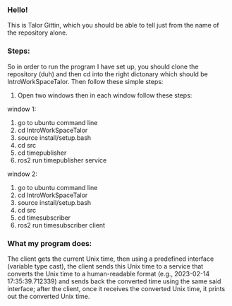 ### Hello!
This is Talor Gittin, which you should be able to tell just from the name of the repository alone.
### Steps:
So in order to run the program I have set up, you should clone the repository (duh) and then cd into the right dictonary which should be IntroWorkSpaceTalor.
Then follow these simple steps:
1. Open two windows then in each window follow these steps:

window 1:
1. go to ubuntu command line
2. cd IntroWorkSpaceTalor
3. source install/setup.bash
4. cd src
5. cd timepublisher
6. ros2 run timepublisher service

window 2:
1. go to ubuntu command line
2. cd IntroWorkSpaceTalor
3. source install/setup.bash
4. cd src
5. cd timesubscriber
6. ros2 run timesubscriber client

### What my program does:
The client gets the current Unix time, then using a predefined interface (variable type cast), the client sends this Unix time to a service that converts the Unix time to a human-readable format (e.g., 2023-02-14 17:35:39.712339) and sends back the converted time using the same said interface; after the client, once it receives the converted Unix time, it prints out the converted Unix time.
